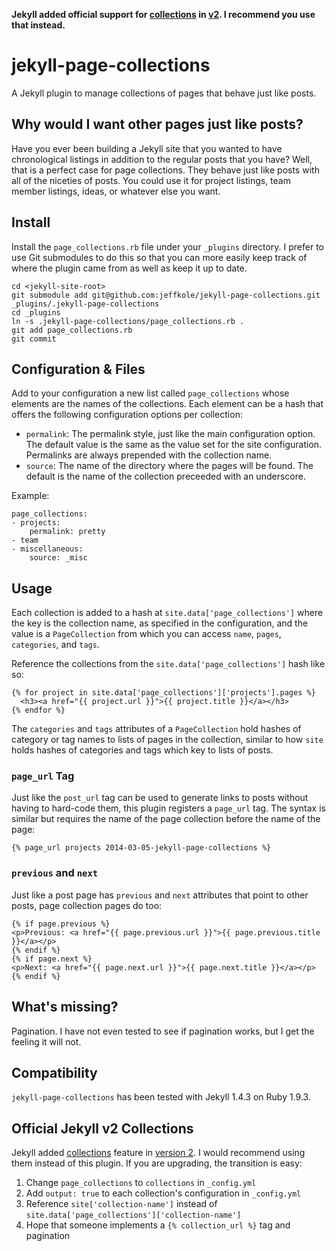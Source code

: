 **Jekyll added official support for [collections][] in [v2][]. I recommend you
use that instead.**

# jekyll-page-collections

A Jekyll plugin to manage collections of pages that behave just like posts.

## Why would I want other pages just like posts?

Have you ever been building a Jekyll site that you wanted to have chronological
listings in addition to the regular posts that you have?  Well, that is
a perfect case for page collections.  They behave just like posts with all of
the niceties of posts.  You could use it for project listings, team member
listings, ideas, or whatever else you want.

## Install

Install the `page_collections.rb` file under your `_plugins` directory.
I prefer to use Git submodules to do this so that you can more easily keep track
of where the plugin came from as well as keep it up to date.

```
cd <jekyll-site-root>
git submodule add git@github.com:jeffkole/jekyll-page-collections.git _plugins/.jekyll-page-collections
cd _plugins
ln -s .jekyll-page-collections/page_collections.rb .
git add page_collections.rb
git commit
```

## Configuration & Files

Add to your configuration a new list called `page_collections` whose elements
are the names of the collections.  Each element can be a hash that offers the
following configuration options per collection:

* `permalink`: The permalink style, just like the main configuration option. The
  default value is the same as the value set for the site configuration.
  Permalinks are always prepended with the collection name.
* `source`: The name of the directory where the pages will be found.  The
  default is the name of the collection preceeded with an underscore.

Example:

```
page_collections:
- projects:
    permalink: pretty
- team
- miscellaneous:
    source: _misc
```

## Usage

Each collection is added to a hash at `site.data['page_collections']` where the
key is the collection name, as specified in the configuration, and the value is
a `PageCollection` from which you can access `name`, `pages`, `categories`, and
`tags`.

Reference the collections from the `site.data['page_collections']` hash like so:

```
{% for project in site.data['page_collections']['projects'].pages %}
  <h3><a href="{{ project.url }}">{{ project.title }}</a></h3>
{% endfor %}
```

The `categories` and `tags` attributes of a `PageCollection` hold hashes of
category or tag names to lists of pages in the collection, similar to how `site`
holds hashes of categories and tags which key to lists of posts.

### `page_url` Tag

Just like the `post_url` tag can be used to generate links to posts without
having to hard-code them, this plugin registers a `page_url` tag.  The syntax is
similar but requires the name of the page collection before the name of the
page:

```
{% page_url projects 2014-03-05-jekyll-page-collections %}
```

### `previous` and `next`

Just like a post page has `previous` and `next` attributes that point to other
posts, page collection pages do too:

```
{% if page.previous %}
<p>Previous: <a href="{{ page.previous.url }}">{{ page.previous.title }}</a></p>
{% endif %}
{% if page.next %}
<p>Next: <a href="{{ page.next.url }}">{{ page.next.title }}</a></p>
{% endif %}
```

## What's missing?

Pagination.  I have not even tested to see if pagination works, but I get the
feeling it will not.

## Compatibility

`jekyll-page-collections` has been tested with Jekyll 1.4.3 on Ruby 1.9.3.

## Official Jekyll v2 Collections

Jekyll added [collections][] feature in [version 2][v2].  I would recommend using them
instead of this plugin.  If you are upgrading, the transition is easy:

1. Change `page_collections` to `collections` in `_config.yml`
2. Add `output: true` to each collection's configuration in `_config.yml`
3. Reference `site['collection-name']` instead of `site.data['page_collections']['collection-name']`
4. Hope that someone implements a `{% collection_url %}` tag and pagination

[collections]: https://jekyllrb.com/docs/collections/
[v2]: https://github.com/jekyll/jekyll/blob/master/History.markdown#200--2014-05-06
